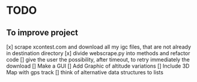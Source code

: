 # TODO

## To improve project

[x] scrape xcontest.com and download all my igc files, that are not already in destination directory
[x] divide webscrape.py into methods and refactor code
[] give the user the possibility, after timeout, to retry immediately the download
[] Make a GUI
[] Add Graphic of altitude variations
[] Include 3D Map with gps track
[] think of alternative data structures to lists
